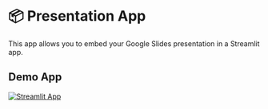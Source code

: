 # 📦 Presentation App

This app allows you to embed your Google Slides presentation in a Streamlit app.

## Demo App

[![Streamlit App](https://static.streamlit.io/badges/streamlit_badge_black_white.svg)](https://starter-kit.streamlitapp.com/)
